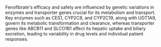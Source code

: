 Fenofibrate's efficacy and safety are influenced by genetic variations in enzymes and transporter genes crucial for its metabolism and transport. Key enzymes such as CES1, CYP2C8, and CYP2C19, along with UGT1A9, govern its metabolic transformation and clearance, whereas transporter genes like ABCB11 and SLCO1B1 affect its hepatic uptake and biliary excretion, leading to variability in drug levels and individual patient responses.